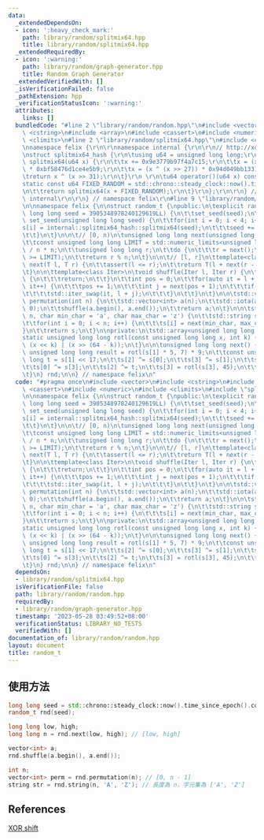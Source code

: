 ```yaml
---
data:
  _extendedDependsOn:
  - icon: ':heavy_check_mark:'
    path: library/random/splitmix64.hpp
    title: library/random/splitmix64.hpp
  _extendedRequiredBy:
  - icon: ':warning:'
    path: library/random/graph-generator.hpp
    title: Random Graph Generator
  _extendedVerifiedWith: []
  _isVerificationFailed: false
  _pathExtension: hpp
  _verificationStatusIcon: ':warning:'
  attributes:
    links: []
  bundledCode: "#line 2 \"library/random/random.hpp\"\n#include <vector>\n#include\
    \ <cstring>\n#include <array>\n#include <cassert>\n#include <numeric>\n#include\
    \ <climits>\n#line 2 \"library/random/splitmix64.hpp\"\n#include <chrono>\r\n\r\
    \nnamespace felix {\r\n\r\nnamespace internal {\r\n\r\n// http://xoshiro.di.unimi.it/splitmix64.c\r\
    \nstruct splitmix64_hash {\r\n\tusing u64 = unsigned long long;\r\n\tstatic u64\
    \ splitmix64(u64 x) {\r\n\t\tx += 0x9e3779b97f4a7c15;\r\n\t\tx = (x ^ (x >> 30))\
    \ * 0xbf58476d1ce4e5b9;\r\n\t\tx = (x ^ (x >> 27)) * 0x94d049bb133111eb;\r\n\t\
    \treturn x ^ (x >> 31);\r\n\t}\r\n \r\n\tu64 operator()(u64 x) const {\r\n\t\t\
    static const u64 FIXED_RANDOM = std::chrono::steady_clock::now().time_since_epoch().count();\r\
    \n\t\treturn splitmix64(x + FIXED_RANDOM);\r\n\t}\r\n};\r\n\r\n} // namespace\
    \ internal\r\n\r\n} // namespace felix\r\n#line 9 \"library/random/random.hpp\"\
    \n\nnamespace felix {\n\nstruct random_t {\npublic:\n\texplicit random_t(unsigned\
    \ long long seed = 3905348978240129619LL) {\n\t\tset_seed(seed);\n\t}\n\n\tvoid\
    \ set_seed(unsigned long long seed) {\n\t\tfor(int i = 0; i < 4; i++) {\n\t\t\t\
    s[i] = internal::splitmix64_hash::splitmix64(seed);\n\t\t\tseed += 0x9e3779b97f4a7c15;\n\
    \t\t}\n\t}\n\n\t// [0, n)\n\tunsigned long long next(unsigned long long n) {\n\
    \t\tconst unsigned long long LIMIT = std::numeric_limits<unsigned long long>::max()\
    \ / n * n;\n\t\tunsigned long long r;\n\t\tdo {\n\t\t\tr = next();\n\t\t} while(r\
    \ >= LIMIT);\n\t\treturn r % n;\n\t}\n\n\t// [l, r]\n\ttemplate<class T>\n\tT\
    \ next(T l, T r) {\n\t\tassert(l <= r);\n\t\treturn T(l + next(r - l + 1ULL));\n\
    \t}\n\n\ttemplate<class Iter>\n\tvoid shuffle(Iter l, Iter r) {\n\t\tif(l == r)\
    \ {\n\t\t\treturn;\n\t\t}\n\t\tint pos = 0;\n\t\tfor(auto it = l + 1; it != r;\
    \ it++) {\n\t\t\tpos += 1;\n\t\t\tint j = next(pos + 1);\n\t\t\tif(j != pos) {\n\
    \t\t\t\tstd::iter_swap(it, l + j);\n\t\t\t}\n\t\t}\n\t}\n\n\tstd::vector<int>\
    \ permutation(int n) {\n\t\tstd::vector<int> a(n);\n\t\tstd::iota(a.begin(), a.end(),\
    \ 0);\n\t\tshuffle(a.begin(), a.end());\n\t\treturn a;\n\t}\n\n\tstd::string string(int\
    \ n, char min_char = 'a', char max_char = 'z') {\n\t\tstd::string s(n, '_');\n\
    \t\tfor(int i = 0; i < n; i++) {\n\t\t\ts[i] = next(min_char, max_char);\n\t\t\
    }\n\t\treturn s;\n\t}\n\nprivate:\n\tstd::array<unsigned long long, 4> s;\n\n\t\
    static unsigned long long rotl(const unsigned long long x, int k) {\n\t\treturn\
    \ (x << k) | (x >> (64 - k));\n\t}\n\n\tunsigned long long next() {\n\t\tconst\
    \ unsigned long long result = rotl(s[1] * 5, 7) * 9;\n\t\tconst unsigned long\
    \ long t = s[1] << 17;\n\t\ts[2] ^= s[0];\n\t\ts[3] ^= s[1];\n\t\ts[1] ^= s[2];\n\
    \t\ts[0] ^= s[3];\n\t\ts[2] ^= t;\n\t\ts[3] = rotl(s[3], 45);\n\t\treturn result;\n\
    \t}\n} rnd;\n\n} // namespace felix\n"
  code: "#pragma once\n#include <vector>\n#include <cstring>\n#include <array>\n#include\
    \ <cassert>\n#include <numeric>\n#include <climits>\n#include \"splitmix64.hpp\"\
    \n\nnamespace felix {\n\nstruct random_t {\npublic:\n\texplicit random_t(unsigned\
    \ long long seed = 3905348978240129619LL) {\n\t\tset_seed(seed);\n\t}\n\n\tvoid\
    \ set_seed(unsigned long long seed) {\n\t\tfor(int i = 0; i < 4; i++) {\n\t\t\t\
    s[i] = internal::splitmix64_hash::splitmix64(seed);\n\t\t\tseed += 0x9e3779b97f4a7c15;\n\
    \t\t}\n\t}\n\n\t// [0, n)\n\tunsigned long long next(unsigned long long n) {\n\
    \t\tconst unsigned long long LIMIT = std::numeric_limits<unsigned long long>::max()\
    \ / n * n;\n\t\tunsigned long long r;\n\t\tdo {\n\t\t\tr = next();\n\t\t} while(r\
    \ >= LIMIT);\n\t\treturn r % n;\n\t}\n\n\t// [l, r]\n\ttemplate<class T>\n\tT\
    \ next(T l, T r) {\n\t\tassert(l <= r);\n\t\treturn T(l + next(r - l + 1ULL));\n\
    \t}\n\n\ttemplate<class Iter>\n\tvoid shuffle(Iter l, Iter r) {\n\t\tif(l == r)\
    \ {\n\t\t\treturn;\n\t\t}\n\t\tint pos = 0;\n\t\tfor(auto it = l + 1; it != r;\
    \ it++) {\n\t\t\tpos += 1;\n\t\t\tint j = next(pos + 1);\n\t\t\tif(j != pos) {\n\
    \t\t\t\tstd::iter_swap(it, l + j);\n\t\t\t}\n\t\t}\n\t}\n\n\tstd::vector<int>\
    \ permutation(int n) {\n\t\tstd::vector<int> a(n);\n\t\tstd::iota(a.begin(), a.end(),\
    \ 0);\n\t\tshuffle(a.begin(), a.end());\n\t\treturn a;\n\t}\n\n\tstd::string string(int\
    \ n, char min_char = 'a', char max_char = 'z') {\n\t\tstd::string s(n, '_');\n\
    \t\tfor(int i = 0; i < n; i++) {\n\t\t\ts[i] = next(min_char, max_char);\n\t\t\
    }\n\t\treturn s;\n\t}\n\nprivate:\n\tstd::array<unsigned long long, 4> s;\n\n\t\
    static unsigned long long rotl(const unsigned long long x, int k) {\n\t\treturn\
    \ (x << k) | (x >> (64 - k));\n\t}\n\n\tunsigned long long next() {\n\t\tconst\
    \ unsigned long long result = rotl(s[1] * 5, 7) * 9;\n\t\tconst unsigned long\
    \ long t = s[1] << 17;\n\t\ts[2] ^= s[0];\n\t\ts[3] ^= s[1];\n\t\ts[1] ^= s[2];\n\
    \t\ts[0] ^= s[3];\n\t\ts[2] ^= t;\n\t\ts[3] = rotl(s[3], 45);\n\t\treturn result;\n\
    \t}\n} rnd;\n\n} // namespace felix\n"
  dependsOn:
  - library/random/splitmix64.hpp
  isVerificationFile: false
  path: library/random/random.hpp
  requiredBy:
  - library/random/graph-generator.hpp
  timestamp: '2023-05-28 03:49:52+08:00'
  verificationStatus: LIBRARY_NO_TESTS
  verifiedWith: []
documentation_of: library/random/random.hpp
layout: document
title: random_t
---
```


## 使用方法
```cpp
long long seed = std::chrono::steady_clock::now().time_since_epoch().count();
random_t rnd(seed);

long long low, high;
long long n = rnd.next(low, high); // [low, high]

vector<int> a;
rnd.shuffle(a.begin(), a.end());

int n;
vector<int> perm = rnd.permutation(n); // [0, n - 1]
string str = rnd.string(n, 'A', 'Z'); // 長度為 n，字元集為 ['A', 'Z']
```

## References
[XOR shift](https://xoshiro.di.unimi.it/xoshiro256starstar.c)
